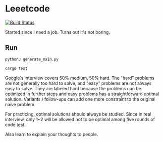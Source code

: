 # Leeetcode

[![Build Status](https://travis-ci.com/KHN190/LeeetCode.svg?branch=master)](https://travis-ci.com/KHN190/LeeetCode)

Started since I need a job. Turns out it's not boring.

## Run

```bash
python3 generate_main.py

cargo test
```

Google's interview covers 50% medium, 50% hard. The "hard" problems are not generally too hard to solve, and "easy" problems are not always easy to solve. They are labeled hard because the problems can be optimized in further steps and easy problems has a straightforward optimal solution. Variants / follow-ups can add one more constraint to the original naïve problem.

For practicing, optimal solutions should always be studied. Since in real interview, only 1~2 will be allowed not to be optimal among five rounds of code test.

Also learn to explain your thoughts to people.

